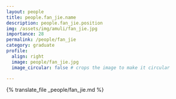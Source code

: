 ```yaml
---
layout: people
title: people.fan_jie.name
description: people.fan_jie.position
img: /assets/img/amuli/fan_jie.jpg
importance: 28
permalink: /people/fan_jie
category: graduate
profile:
  align: right
  image: people/fan_jie.jpg
  image_circular: false # crops the image to make it circular

---
```


{% translate_file _people/fan_jie.md %}